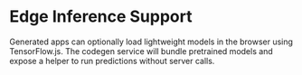 # Edge Inference Support

Generated apps can optionally load lightweight models in the browser using TensorFlow.js. The codegen service will bundle pretrained models and expose a helper to run predictions without server calls.
